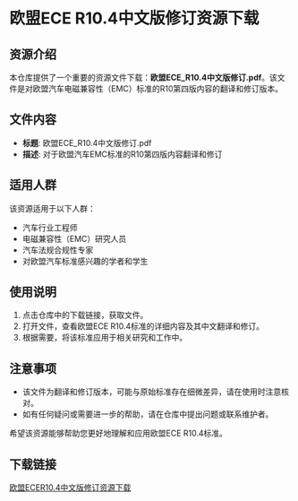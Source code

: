 # 欧盟ECE R10.4中文版修订资源下载

## 资源介绍

本仓库提供了一个重要的资源文件下载：**欧盟ECE_R10.4中文版修订.pdf**。该文件是对欧盟汽车电磁兼容性（EMC）标准的R10第四版内容的翻译和修订版本。

## 文件内容

- **标题**: 欧盟ECE_R10.4中文版修订.pdf
- **描述**: 对于欧盟汽车EMC标准的R10第四版内容翻译和修订

## 适用人群

该资源适用于以下人群：

- 汽车行业工程师
- 电磁兼容性（EMC）研究人员
- 汽车法规合规性专家
- 对欧盟汽车标准感兴趣的学者和学生

## 使用说明

1. 点击仓库中的下载链接，获取文件。
2. 打开文件，查看欧盟ECE R10.4标准的详细内容及其中文翻译和修订。
3. 根据需要，将该标准应用于相关研究和工作中。

## 注意事项

- 该文件为翻译和修订版本，可能与原始标准存在细微差异，请在使用时注意核对。
- 如有任何疑问或需要进一步的帮助，请在仓库中提出问题或联系维护者。

希望该资源能够帮助您更好地理解和应用欧盟ECE R10.4标准。

## 下载链接

[欧盟ECER10.4中文版修订资源下载](https://pan.quark.cn/s/542d2a31df2b)